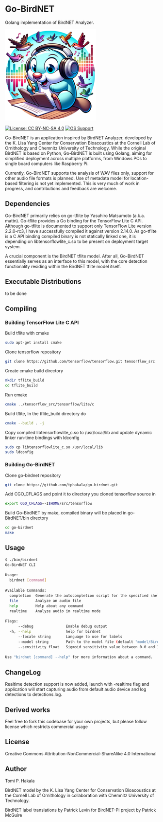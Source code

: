 # Go-BirdNET

Golang implementation of BirdNET Analyzer.

![image](doc/go-birdnet-logo.webp)

[![License: CC BY-NC-SA 4.0](https://badgen.net/badge/License/CC-BY-NC-SA%204.0/green)](https://creativecommons.org/licenses/by-nc-sa/4.0/) [![OS Support](https://badgen.net/badge/OS/Linux%2C%20Windows%2C%20macOS/blue)]()

Go-BirdNET is an application inspired by BirdNET Analyzer, developed by the K. Lisa Yang Center for Conservation Bioacoustics at the Cornell Lab of Ornithology and Chemnitz University of Technology. While the original BirdNET is based on Python, Go-BirdNET is built using Golang, aiming for simplified deployment across multiple platforms, from Windows PCs to single board computers like Raspberry Pi.

Currently, Go-BirdNET supports the analysis of WAV files only, support for other audio file formats is planned. Use of metadata model for location-based filtering is not yet implemented. This is very much of work in progress, and contributions and feedback are welcome.

## Dependencies

Go-BirdNET primarily relies on go-tflite by Yasuhiro Matsumoto (a.k.a. mattn). Go-tflite provides a Go binding for the TensorFlow Lite C API. Although go-tflite is documented to support only TensorFlow Lite version 2.2.0-rc3, I have successfully compiled it against version 2.14.0. As go-tflite is a C API binding compiled binary is not statically linked one, it is depending on libtensorflowlite_c.so to be present on deployment target system.

A crucial component is the BirdNET tflite model. After all, Go-BirdNET essentially serves as an interface to this model, with the core detection functionality residing within the BirdNET tflite model itself.

## Executable Distributions

to be done

## Compiling

### Building TensorFlow Lite C API

Build tflite with cmake

```bash
sudo apt-get install cmake
```

Clone tensorflow repository

```bash
git clone https://github.com/tensorflow/tensorflow.git tensorflow_src
```

Create cmake build directory

```bash
mkdir tflite_build
cd tflite_build
```

Run cmake

```bash
cmake ../tensorflow_src/tensorflow/lite/c
```

Build tflite, In the tflite_build directory do

```bash
cmake --build . -j
```

Copy compiled libtensorflowlite_c.so to /usr/local/lib and update dynamic linker run‐time bindings with ldconfig

```bash
sudo cp libtensorflowlite_c.so /usr/local/lib
sudo ldconfig
```

### Building Go-BirdNET

Clone go-birdnet repository

```bash
git clone https://github.com/tphakala/go-birdnet.git
```

Add CGO_CFLAGS and point it to directory you cloned tensorflow source in

```bash
export CGO_CFLAGS=-I$HOME/src/tensorflow
```

Build Go-BirdNET by make, compiled binary will be placed in go-BirdNET/bin directory

```bash
cd go-birdnet
make
```

## Usage

```bash
$ ./bin/birdnet
Go-BirdNET CLI

Usage:
  birdnet [command]

Available Commands:
  completion  Generate the autocompletion script for the specified shell
  file        Analyze an audio file
  help        Help about any command
  realtime    Analyze audio in realtime mode

Flags:
      --debug               Enable debug output
  -h, --help                help for birdnet
      --locale string       Language to use for labels
      --model string        Path to the model file (default "model/BirdNET_GLOBAL_6K_V2.4_Model_FP32.tflite")
      --sensitivity float   Sigmoid sensitivity value between 0.0 and 1.5 (default 1)

Use "birdnet [command] --help" for more information about a command.
```

## ChangeLog

Realtime detection support is now added, launch with -realtime flag and application will start capturing audio from default audio device and log detections to detections.log.

## Derived works

Feel free to fork this codebase for your own projects, but please follow license which restricts commercial usage

## License

Creative Commons Attribution-NonCommercial-ShareAlike 4.0 International

## Author

Tomi P. Hakala

BirdNET model by the K. Lisa Yang Center for Conservation Bioacoustics at the Cornell Lab of Ornithology in collaboration with Chemnitz University of Technology.

BirdNET label translations by Patrick Levin for BirdNET-Pi project by Patrick McGuire